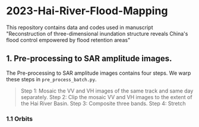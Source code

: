 # 2023-Hai-River-Flood-Mapping
This repository contains data and codes used in manuscript "Reconstruction of three-dimensional inundation structure reveals China's flood control empowered by flood retention areas"
## 1. Pre-processing to SAR amplitude images.
The Pre-processing to SAR amplitude images contains four steps. We warp these steps in `pre_process_batch.py`.
> Step 1: Mosaic the VV and VH images of the same track and same day separately.
> Step 2: Clip the mosaic VV and VH images to the extent of the Hai River Basin.
> Step 3: Composite three bands.
> Step 4: Stretch
### 1.1 Orbits
